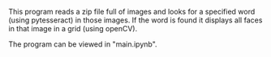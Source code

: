 This program reads a zip file full of images and looks for a specified word (using pytesseract) in those images. If the word is found it displays all faces in that image in a grid (using openCV).

The program can be viewed in "main.ipynb".
